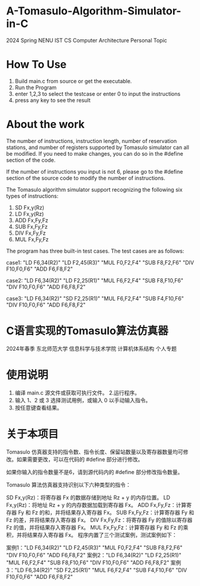 # A-Tomasulo-Algorithm-Simulator-in-C
2024 Spring NENU IST CS Computer Architecture Personal Topic

# How To Use
1. Build main.c from source or get the executable.
2. Run the Program
3. enter 1,2,3 to select the testcase or enter 0 to input the instructions
4. press any key to see the result

# About the work
The number of instructions, instruction length, number of reservation stations, and number of registers supported by Tomasulo simulator can all be modified. If you need to make changes, you can do so in the #define section of the code.

If the number of instructions you input is not 6, please go to the #define section of the source code to modify the number of instructions.

The Tomasulo algorithm simulator support recognizing the following six types of instructions:
1. SD Fx,y(Rz)
2. LD Fx,y(Rz)
3. ADD Fx,Fy,Fz
4. SUB Fx,Fy,Fz
5. DIV Fx,Fy,Fz
6. MUL Fx,Fy,Fz

The program has three built-in test cases. The test cases are as follows:

case1:
"LD F6,34(R2)"
"LD F2,45(R3)"
"MUL F0,F2,F4"
"SUB F8,F2,F6"
"DIV F10,F0,F6"
"ADD F6,F8,F2"

case2:
"LD F6,34(R2)"
"LD F2,25(R1)"
"MUL F6,F2,F4"
"SUB F8,F10,F6"
"DIV F10,F0,F6"
"ADD F6,F8,F2"

case3:
"LD F6,34(R2)"
"SD F2,25(R1)"
"MUL F6,F2,F4"
"SUB F4,F10,F6"
"DIV F10,F0,F6"
"ADD F6,F8,F2"

# C语言实现的Tomasulo算法仿真器
2024年春季 东北师范大学 信息科学与技术学院 计算机体系结构 个人专题

# 使用说明
1. 编译 main.c 源文件或获取可执行文件。
2.运行程序。
3. 输入 1、2 或 3 选择测试用例，或输入 0 以手动输入指令。
4. 按任意键查看结果。
# 关于本项目
Tomasulo 仿真器支持的指令数、指令长度、保留站数量以及寄存器数量均可修改。如果需要更改，可以在代码的 #define 部分进行修改。

如果你输入的指令数量不是6，请到源代码内的 #define 部分修改指令数量。

Tomasulo 算法仿真器支持识别以下六种类型的指令：

SD Fx,y(Rz)：将寄存器 Fx 的数据存储到地址 Rz + y 的内存位置。
LD Fx,y(Rz)：将地址 Rz + y 的内存数据加载到寄存器 Fx。
ADD Fx,Fy,Fz：计算寄存器 Fy 和 Fz 的和，并将结果存入寄存器 Fx。
SUB Fx,Fy,Fz：计算寄存器 Fy 和 Fz 的差，并将结果存入寄存器 Fx。
DIV Fx,Fy,Fz：将寄存器 Fy 的值除以寄存器 Fz 的值，并将结果存入寄存器 Fx。
MUL Fx,Fy,Fz：计算寄存器 Fy 和 Fz 的乘积，并将结果存入寄存器 Fx。
程序内置了三个测试案例，测试案例如下：

案例1："LD F6,34(R2)" "LD F2,45(R3)" "MUL F0,F2,F4" "SUB F8,F2,F6" "DIV F10,F0,F6" "ADD F6,F8,F2"
案例2："LD F6,34(R2)" "LD F2,25(R1)" "MUL F6,F2,F4" "SUB F8,F10,F6" "DIV F10,F0,F6" "ADD F6,F8,F2"
案例3："LD F6,34(R2)" "SD F2,25(R1)" "MUL F6,F2,F4" "SUB F4,F10,F6" "DIV F10,F0,F6" "ADD F6,F8,F2"
